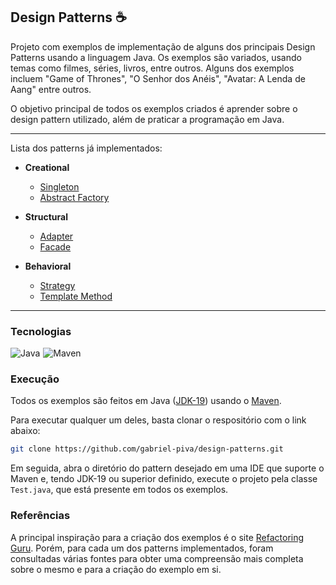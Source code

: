 ## Design Patterns ☕

Projeto com exemplos de implementação de alguns dos principais Design Patterns usando a linguagem Java. Os exemplos são variados, usando temas como filmes, séries, livros, entre outros. 
Alguns dos exemplos incluem "Game of Thrones", "O Senhor dos Anéis", "Avatar: A Lenda de Aang" entre outros.

O objetivo principal de todos os exemplos criados é aprender sobre o design pattern utilizado, além de praticar a programação em Java.

---

Lista dos patterns já implementados: 

- **Creational** 
    - [Singleton](https://github.com/gabriel-piva/design-patterns/tree/main/singleton)
    - [Abstract Factory](https://github.com/gabriel-piva/design-patterns/tree/main/abstract-factory)

- **Structural** 
    - [Adapter](https://github.com/gabriel-piva/design-patterns/tree/main/adapter)
    - [Facade](https://github.com/gabriel-piva/design-patterns/tree/main/facade)

- **Behavioral** 
    - [Strategy](https://github.com/gabriel-piva/design-patterns/tree/main/strategy)
    - [Template Method](https://github.com/gabriel-piva/design-patterns/tree/main/template-method)
---

### Tecnologias
<div style="display: flex; gap: 5px;">
    <img src="https://img.shields.io/badge/Java-E84135?style=for-the-badge&logo=openjdk&logoColor=E84135&labelColor=070707" alt="Java">
    <img src="https://img.shields.io/badge/Maven-913C76?style=for-the-badge&logo=apache&logoColor=913C76&labelColor=070707" alt="Maven">
</div>

### Execução
Todos os exemplos são feitos em Java ([JDK-19](https://jdk.java.net/19/)) usando o [Maven](https://maven.apache.org/).

Para executar qualquer um deles, basta clonar o respositório com o link abaixo:

```bash
git clone https://github.com/gabriel-piva/design-patterns.git
```

Em seguida, abra o diretório do pattern desejado em uma IDE que suporte o Maven e, tendo JDK-19 ou superior definido, execute o projeto pela classe `Test.java`, que está presente em todos os exemplos.

### Referências
A principal inspiração para a criação dos exemplos é o site [Refactoring Guru](https://refactoring.guru/design-patterns). Porém, para cada um dos patterns implementados, foram consultadas várias fontes para obter uma compreensão mais completa sobre o mesmo e para a criação do exemplo em si.
